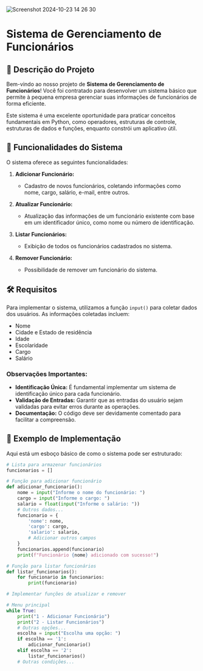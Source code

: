 ![Screenshot 2024-10-23 14 26 30](https://github.com/user-attachments/assets/7183ce61-bcdf-4579-88ff-1a8d85dabbc6)

# Sistema de Gerenciamento de Funcionários

## 🎉 Descrição do Projeto

Bem-vindo ao nosso projeto de **Sistema de Gerenciamento de Funcionários**! Você foi contratado para desenvolver um sistema básico que permite à pequena empresa gerenciar suas informações de funcionários de forma eficiente. 

Este sistema é uma excelente oportunidade para praticar conceitos fundamentais em Python, como operadores, estruturas de controle, estruturas de dados e funções, enquanto constrói um aplicativo útil.

## 🚀 Funcionalidades do Sistema

O sistema oferece as seguintes funcionalidades:

1. **Adicionar Funcionário:**
   - Cadastro de novos funcionários, coletando informações como nome, cargo, salário, e-mail, entre outros.

2. **Atualizar Funcionário:**
   - Atualização das informações de um funcionário existente com base em um identificador único, como nome ou número de identificação.

3. **Listar Funcionários:**
   - Exibição de todos os funcionários cadastrados no sistema.

4. **Remover Funcionário:**
   - Possibilidade de remover um funcionário do sistema.

## 🛠️ Requisitos

Para implementar o sistema, utilizamos a função `input()` para coletar dados dos usuários. As informações coletadas incluem:

- Nome
- Cidade e Estado de residência
- Idade
- Escolaridade
- Cargo
- Salário

### Observações Importantes:

- **Identificação Única:** É fundamental implementar um sistema de identificação único para cada funcionário.
- **Validação de Entradas:** Garantir que as entradas do usuário sejam validadas para evitar erros durante as operações.
- **Documentação:** O código deve ser devidamente comentado para facilitar a compreensão.

## 📜 Exemplo de Implementação

Aqui está um esboço básico de como o sistema pode ser estruturado:

```python
# Lista para armazenar funcionários
funcionarios = []

# Função para adicionar funcionário
def adicionar_funcionario():
    nome = input("Informe o nome do funcionário: ")
    cargo = input("Informe o cargo: ")
    salario = float(input("Informe o salário: "))
    # Outros dados...
    funcionario = {
        'nome': nome,
        'cargo': cargo,
        'salario': salario,
        # Adicionar outros campos
    }
    funcionarios.append(funcionario)
    print(f"Funcionário {nome} adicionado com sucesso!")

# Função para listar funcionários
def listar_funcionarios():
    for funcionario in funcionarios:
        print(funcionario)

# Implementar funções de atualizar e remover

# Menu principal
while True:
    print("1 - Adicionar Funcionário")
    print("2 - Listar Funcionários")
    # Outras opções...
    escolha = input("Escolha uma opção: ")
    if escolha == '1':
        adicionar_funcionario()
    elif escolha == '2':
        listar_funcionarios()
    # Outras condições...